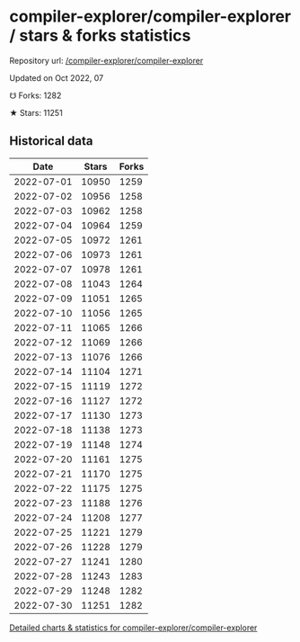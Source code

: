 # compiler-explorer/compiler-explorer / stars & forks statistics

Repository url: [/compiler-explorer/compiler-explorer](https://github.com/compiler-explorer/compiler-explorer)

Updated on Oct 2022, 07

☋ Forks: 1282

★ Stars: 11251

## Historical data
| Date | Stars | Forks |
|------|-------|-------|
| 2022-07-01 | 10950 | 1259 | 
| 2022-07-02 | 10956 | 1258 | 
| 2022-07-03 | 10962 | 1258 | 
| 2022-07-04 | 10964 | 1259 | 
| 2022-07-05 | 10972 | 1261 | 
| 2022-07-06 | 10973 | 1261 | 
| 2022-07-07 | 10978 | 1261 | 
| 2022-07-08 | 11043 | 1264 | 
| 2022-07-09 | 11051 | 1265 | 
| 2022-07-10 | 11056 | 1265 | 
| 2022-07-11 | 11065 | 1266 | 
| 2022-07-12 | 11069 | 1266 | 
| 2022-07-13 | 11076 | 1266 | 
| 2022-07-14 | 11104 | 1271 | 
| 2022-07-15 | 11119 | 1272 | 
| 2022-07-16 | 11127 | 1272 | 
| 2022-07-17 | 11130 | 1273 | 
| 2022-07-18 | 11138 | 1273 | 
| 2022-07-19 | 11148 | 1274 | 
| 2022-07-20 | 11161 | 1275 | 
| 2022-07-21 | 11170 | 1275 | 
| 2022-07-22 | 11175 | 1275 | 
| 2022-07-23 | 11188 | 1276 | 
| 2022-07-24 | 11208 | 1277 | 
| 2022-07-25 | 11221 | 1279 | 
| 2022-07-26 | 11228 | 1279 | 
| 2022-07-27 | 11241 | 1280 | 
| 2022-07-28 | 11243 | 1283 | 
| 2022-07-29 | 11248 | 1282 | 
| 2022-07-30 | 11251 | 1282 | 


[Detailed charts & statistics for compiler-explorer/compiler-explorer](https://reviewgithub.com/rep/compiler-explorer/compiler-explorer)
